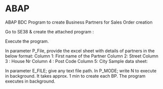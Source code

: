 # ABAP
ABAP BDC Program to create Business Partners for Sales Order creation

Go to SE38 & create the attached program :
 
Execute the program.
 
In parameter P_File, provide the excel sheet with details of partners in the below format:
Column 1: First name of the Partner
Column 2: Street
Column 3 : House Nr
Column 4 : Post Code
Column 5: City
Sample data sheet:
 
In parameter E_FILE; give any text file path. In P_MODE; write N to execute in background.
It takes approx. 1 min to create each BP. The program executes in background.

